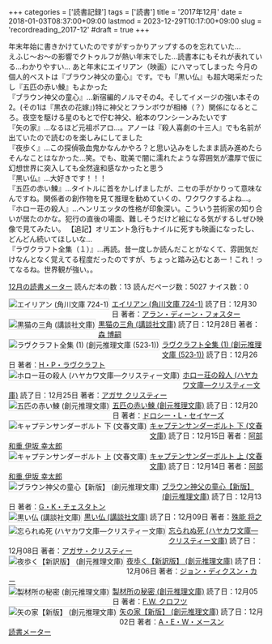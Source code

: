 +++
categories = ['読書記録']
tags = ['読書']
title = '2017年12月'
date = 2018-01-03T08:37:00+09:00
lastmod = 2023-12-29T10:17:00+09:00
slug = 'recordreading_2017-12'
#draft = true
+++

年末年始に書きかけていたのですがすっかりアップするのを忘れていた…
<br>
えふじ～お～の影響でクトゥルフが熱い年末でした…読書本にもそれが表れている…わかりやすい…
あと年末にエイリアン（映画）にハマってしまった
今月の個人的ベストは『ブラウン神父の童心』です。でも『黒い仏』も超大喝采だったし『五匹の赤い鰊』もよかった
<br>
『ブラウン神父の童心』…新宿編的ノルマその4。そしてイメージの強い本その2。(その1は『黒衣の花嫁』)特に神父とフランボウが相棒（？）関係になるところ。夜空を駆ける星のもとで佇む神父、絵本のワンシーンみたいです
<br>
『矢の家』…なるほど元祖ポアロ…。アノーは『殺人喜劇の十三人』でも名前が出ていたので読むのを楽しみにしてました
<br>
『夜歩く』…この探偵吸血鬼かなんかやろ？と思い込みをしたまま読み進めたらそんなことはなかった…笑。でも、耽美で闇に濡れたような雰囲気が濃厚で仮に幻想世界に突入しても全然違和感なかったと思う
<br>
『黒い仏』…大好きです！！！
<br>
『五匹の赤い鰊』…タイトルに首をかしげましたが、ニセの手がかりって意味なんですね。関係者の創作物を見て推理を勧めていくの、ワクワクするよね…。
<br>
『ホロー荘の殺人』…ヘンリエッタの性格が印象深い。こういう芸術家の知り合いが居たのかな。犯行の直後の場面、難しそうだけど絵になる気がするしぜひ映像で見てみたい。
【追記】オリエント急行もナイルに死すも映画になったし、どんどん続いてほしいな…
<br>
『ラヴクラフト全集（１）』…再読。昔一度しか読んだことがなくて、雰囲気だけなんとなく覚えてる程度だったのですが、ちょっと踏み込むとあー！これ！ってなるね。世界観が強い。。
<br>

<a href="https://bookmeter.com/users/365033/summary/monthly">12月の読書メーター</a>
読んだ本の数：13
読んだページ数：5027
ナイス数：0

<a href="https://bookmeter.com/books/202700"><img style="margin: 0 5px 5px 0; border: 1px solid #dcdcdc;" src="https://images-na.ssl-images-amazon.com/images/I/31UbcM06ETL._SL75_.jpg" alt="エイリアン (角川文庫 724-1)" align="left" /></a><a href="https://bookmeter.com/books/202700?title=%E3%82%A8%E3%82%A4%E3%83%AA%E3%82%A2%E3%83%B3+%28%E8%A7%92%E5%B7%9D%E6%96%87%E5%BA%AB+724-1%29">エイリアン (角川文庫 724-1)</a>
読了日：12月30日 著者：<a href="https://bookmeter.com/search?keyword=%E3%82%A2%E3%83%A9%E3%83%B3%E3%83%BB%E3%83%87%E3%82%A3%E3%83%BC%E3%83%B3%E3%83%BB%E3%83%95%E3%82%A9%E3%82%B9%E3%82%BF%E3%83%BC">アラン・ディーン・フォスター</a><br clear="left" /><a href="https://bookmeter.com/books/566915"><img style="margin: 0 5px 5px 0; border: 1px solid #dcdcdc;" src="https://images-na.ssl-images-amazon.com/images/I/510RZPKPDGL._SL75_.jpg" alt="黒猫の三角 (講談社文庫)" align="left" /></a><a href="https://bookmeter.com/books/566915?title=%E9%BB%92%E7%8C%AB%E3%81%AE%E4%B8%89%E8%A7%92+%28%E8%AC%9B%E8%AB%87%E7%A4%BE%E6%96%87%E5%BA%AB%29">黒猫の三角 (講談社文庫)</a>
読了日：12月28日 著者：<a href="https://bookmeter.com/search?keyword=%E6%A3%AE+%E5%8D%9A%E5%97%A3">森 博嗣</a><br clear="left" /><a href="https://bookmeter.com/books/543328"><img style="margin: 0 5px 5px 0; border: 1px solid #dcdcdc;" src="https://images-na.ssl-images-amazon.com/images/I/51%2BQ49pkKLL._SL75_.jpg" alt="ラヴクラフト全集 (1) (創元推理文庫 (523‐1))" align="left" /></a><a href="https://bookmeter.com/books/543328?title=%E3%83%A9%E3%83%B4%E3%82%AF%E3%83%A9%E3%83%95%E3%83%88%E5%85%A8%E9%9B%86+%281%29+%28%E5%89%B5%E5%85%83%E6%8E%A8%E7%90%86%E6%96%87%E5%BA%AB+%28523%E2%80%901%29%29">ラヴクラフト全集 (1) (創元推理文庫 (523‐1))</a>
読了日：12月26日 著者：<a href="https://bookmeter.com/search?keyword=H%E3%83%BBP%E3%83%BB%E3%83%A9%E3%83%B4%E3%82%AF%E3%83%A9%E3%83%95%E3%83%88">H・P・ラヴクラフト</a><br clear="left" /><a href="https://bookmeter.com/books/528754"><img style="margin: 0 5px 5px 0; border: 1px solid #dcdcdc;" src="https://images-na.ssl-images-amazon.com/images/I/51BA840DJ2L._SL75_.jpg" alt="ホロー荘の殺人 (ハヤカワ文庫―クリスティー文庫)" align="left" /></a><a href="https://bookmeter.com/books/528754?title=%E3%83%9B%E3%83%AD%E3%83%BC%E8%8D%98%E3%81%AE%E6%AE%BA%E4%BA%BA+%28%E3%83%8F%E3%83%A4%E3%82%AB%E3%83%AF%E6%96%87%E5%BA%AB%E2%80%95%E3%82%AF%E3%83%AA%E3%82%B9%E3%83%86%E3%82%A3%E3%83%BC%E6%96%87%E5%BA%AB%29">ホロー荘の殺人 (ハヤカワ文庫―クリスティー文庫)</a>
読了日：12月25日 著者：<a href="https://bookmeter.com/search?keyword=%E3%82%A2%E3%82%AC%E3%82%B5+%E3%82%AF%E3%83%AA%E3%82%B9%E3%83%86%E3%82%A3%E3%83%BC">アガサ クリスティー</a><br clear="left" /><a href="https://bookmeter.com/books/4961"><img style="margin: 0 5px 5px 0; border: 1px solid #dcdcdc;" src="https://images-na.ssl-images-amazon.com/images/I/613W1MZBP7L._SL75_.jpg" alt="五匹の赤い鰊 (創元推理文庫)" align="left" /></a><a href="https://bookmeter.com/books/4961?title=%E4%BA%94%E5%8C%B9%E3%81%AE%E8%B5%A4%E3%81%84%E9%B0%8A+%28%E5%89%B5%E5%85%83%E6%8E%A8%E7%90%86%E6%96%87%E5%BA%AB%29">五匹の赤い鰊 (創元推理文庫)</a>
読了日：12月20日 著者：<a href="https://bookmeter.com/search?keyword=%E3%83%89%E3%83%AD%E3%82%B7%E3%83%BC%E3%83%BBL%E3%83%BB%E3%82%BB%E3%82%A4%E3%83%A4%E3%83%BC%E3%82%BA">ドロシー・L・セイヤーズ</a><br clear="left" /><a href="https://bookmeter.com/books/12314175"><img style="margin: 0 5px 5px 0; border: 1px solid #dcdcdc;" src="https://images-na.ssl-images-amazon.com/images/I/61RkDf3D-BL._SL75_.jpg" alt="キャプテンサンダーボルト 下 (文春文庫)" align="left" /></a><a href="https://bookmeter.com/books/12314175?title=%E3%82%AD%E3%83%A3%E3%83%97%E3%83%86%E3%83%B3%E3%82%B5%E3%83%B3%E3%83%80%E3%83%BC%E3%83%9C%E3%83%AB%E3%83%88+%E4%B8%8B+%28%E6%96%87%E6%98%A5%E6%96%87%E5%BA%AB%29">キャプテンサンダーボルト 下 (文春文庫)</a>
読了日：12月15日 著者：<a href="https://bookmeter.com/search?keyword=%E9%98%BF%E9%83%A8+%E5%92%8C%E9%87%8D%2C%E4%BC%8A%E5%9D%82+%E5%B9%B8%E5%A4%AA%E9%83%8E">阿部 和重,伊坂 幸太郎</a><br clear="left" /><a href="https://bookmeter.com/books/12314068"><img style="margin: 0 5px 5px 0; border: 1px solid #dcdcdc;" src="https://images-na.ssl-images-amazon.com/images/I/61NQP0mvjWL._SL75_.jpg" alt="キャプテンサンダーボルト 上 (文春文庫)" align="left" /></a><a href="https://bookmeter.com/books/12314068?title=%E3%82%AD%E3%83%A3%E3%83%97%E3%83%86%E3%83%B3%E3%82%B5%E3%83%B3%E3%83%80%E3%83%BC%E3%83%9C%E3%83%AB%E3%83%88+%E4%B8%8A+%28%E6%96%87%E6%98%A5%E6%96%87%E5%BA%AB%29">キャプテンサンダーボルト 上 (文春文庫)</a>
読了日：12月14日 著者：<a href="https://bookmeter.com/search?keyword=%E9%98%BF%E9%83%A8+%E5%92%8C%E9%87%8D%2C%E4%BC%8A%E5%9D%82+%E5%B9%B8%E5%A4%AA%E9%83%8E">阿部 和重,伊坂 幸太郎</a><br clear="left" /><a href="https://bookmeter.com/books/11273378"><img style="margin: 0 5px 5px 0; border: 1px solid #dcdcdc;" src="https://images-na.ssl-images-amazon.com/images/I/51vKIoPOxWL._SL75_.jpg" alt="ブラウン神父の童心【新版】 (創元推理文庫)" align="left" /></a><a href="https://bookmeter.com/books/11273378?title=%E3%83%96%E3%83%A9%E3%82%A6%E3%83%B3%E7%A5%9E%E7%88%B6%E3%81%AE%E7%AB%A5%E5%BF%83%E3%80%90%E6%96%B0%E7%89%88%E3%80%91+%28%E5%89%B5%E5%85%83%E6%8E%A8%E7%90%86%E6%96%87%E5%BA%AB%29">ブラウン神父の童心【新版】 (創元推理文庫)</a>
読了日：12月13日 著者：<a href="https://bookmeter.com/search?keyword=G%E3%83%BBK%E3%83%BB%E3%83%81%E3%82%A7%E3%82%B9%E3%82%BF%E3%83%88%E3%83%B3">G・K・チェスタトン</a><br clear="left" /><a href="https://bookmeter.com/books/562162"><img style="margin: 0 5px 5px 0; border: 1px solid #dcdcdc;" src="https://images-na.ssl-images-amazon.com/images/I/51HTHEEMGJL._SL75_.jpg" alt="黒い仏 (講談社文庫)" align="left" /></a><a href="https://bookmeter.com/books/562162?title=%E9%BB%92%E3%81%84%E4%BB%8F+%28%E8%AC%9B%E8%AB%87%E7%A4%BE%E6%96%87%E5%BA%AB%29">黒い仏 (講談社文庫)</a>
読了日：12月09日 著者：<a href="https://bookmeter.com/search?keyword=%E6%AE%8A%E8%83%BD+%E5%B0%86%E4%B9%8B">殊能 将之</a><br clear="left" /><a href="https://bookmeter.com/books/547258"><img style="margin: 0 5px 5px 0; border: 1px solid #dcdcdc;" src="https://images-na.ssl-images-amazon.com/images/I/51ZWCS4E3ZL._SL75_.jpg" alt="忘られぬ死 (ハヤカワ文庫―クリスティー文庫)" align="left" /></a><a href="https://bookmeter.com/books/547258?title=%E5%BF%98%E3%82%89%E3%82%8C%E3%81%AC%E6%AD%BB+%28%E3%83%8F%E3%83%A4%E3%82%AB%E3%83%AF%E6%96%87%E5%BA%AB%E2%80%95%E3%82%AF%E3%83%AA%E3%82%B9%E3%83%86%E3%82%A3%E3%83%BC%E6%96%87%E5%BA%AB%29">忘られぬ死 (ハヤカワ文庫―クリスティー文庫)</a>
読了日：12月08日 著者：<a href="https://bookmeter.com/search?keyword=%E3%82%A2%E3%82%AC%E3%82%B5%E3%83%BB%E3%82%AF%E3%83%AA%E3%82%B9%E3%83%86%E3%82%A3%E3%83%BC">アガサ・クリスティー</a><br clear="left" /><a href="https://bookmeter.com/books/7500141"><img style="margin: 0 5px 5px 0; border: 1px solid #dcdcdc;" src="https://images-na.ssl-images-amazon.com/images/I/51ILmyQictL._SL75_.jpg" alt="夜歩く【新訳版】 (創元推理文庫)" align="left" /></a><a href="https://bookmeter.com/books/7500141?title=%E5%A4%9C%E6%AD%A9%E3%81%8F%E3%80%90%E6%96%B0%E8%A8%B3%E7%89%88%E3%80%91+%28%E5%89%B5%E5%85%83%E6%8E%A8%E7%90%86%E6%96%87%E5%BA%AB%29">夜歩く【新訳版】 (創元推理文庫)</a>
読了日：12月06日 著者：<a href="https://bookmeter.com/search?keyword=%E3%82%B8%E3%83%A7%E3%83%B3%E3%83%BB%E3%83%87%E3%82%A3%E3%82%AF%E3%82%B9%E3%83%B3%E3%83%BB%E3%82%AB%E3%83%BC">ジョン・ディクスン・カー</a><br clear="left" /><a href="https://bookmeter.com/books/154681"><img style="margin: 0 5px 5px 0; border: 1px solid #dcdcdc;" src="https://images-na.ssl-images-amazon.com/images/I/51%2BaQaDSHwL._SL75_.jpg" alt="製材所の秘密 (創元推理文庫)" align="left" /></a><a href="https://bookmeter.com/books/154681?title=%E8%A3%BD%E6%9D%90%E6%89%80%E3%81%AE%E7%A7%98%E5%AF%86+%28%E5%89%B5%E5%85%83%E6%8E%A8%E7%90%86%E6%96%87%E5%BA%AB%29">製材所の秘密 (創元推理文庫)</a>
読了日：12月05日 著者：<a href="https://bookmeter.com/search?keyword=F.W.+%E3%82%AF%E3%83%AD%E3%83%95%E3%83%84">F.W. クロフツ</a><br clear="left" /><a href="https://bookmeter.com/books/12368325"><img style="margin: 0 5px 5px 0; border: 1px solid #dcdcdc;" src="https://images-na.ssl-images-amazon.com/images/I/51gV7W4tJRL._SL75_.jpg" alt="矢の家【新版】 (創元推理文庫)" align="left" /></a><a href="https://bookmeter.com/books/12368325?title=%E7%9F%A2%E3%81%AE%E5%AE%B6%E3%80%90%E6%96%B0%E7%89%88%E3%80%91+%28%E5%89%B5%E5%85%83%E6%8E%A8%E7%90%86%E6%96%87%E5%BA%AB%29">矢の家【新版】 (創元推理文庫)</a>
読了日：12月02日 著者：<a href="https://bookmeter.com/search?keyword=A%E3%83%BBE%E3%83%BBW%E3%83%BB%E3%83%A1%E3%83%BC%E3%82%B9%E3%83%B3">A・E・W・メースン</a><br clear="left" /><a href="https://bookmeter.com/">読書メーター</a>
